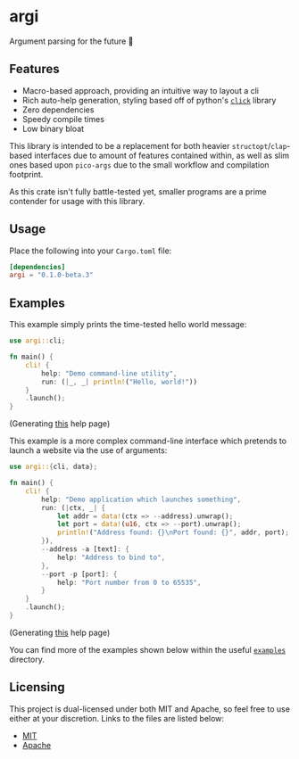 # argi

Argument parsing for the future 🚀

## Features

- Macro-based approach, providing an intuitive way to layout a cli
- Rich auto-help generation, styling based off of python's [`click`](https://click.palletsprojects.com/en/8.0.x/) library
- Zero dependencies
- Speedy compile times
- Low binary bloat

This library is intended to be a replacement for both heavier `structopt`/`clap`-based interfaces due to amount of features contained within, as well as slim ones based upon `pico-args` due to the small workflow and compilation footprint.

As this crate isn't fully battle-tested yet, smaller programs are a prime contender for usage with this library.

## Usage

Place the following into your `Cargo.toml` file:

```toml
[dependencies]
argi = "0.1.0-beta.3"
```

## Examples 

This example simply prints the time-tested hello world message:

```rust
use argi::cli;

fn main() {
    cli! {
        help: "Demo command-line utility",
        run: (|_, _| println!("Hello, world!"))
    }
    .launch();
}
```

(Generating [this](https://github.com/Owez/argi/blob/master/examples/basic_help.txt) help page)

This example is a more complex command-line interface which pretends to launch a website via the use of arguments:

```rust
use argi::{cli, data};

fn main() {
    cli! {
        help: "Demo application which launches something",
        run: (|ctx, _| {
            let addr = data!(ctx => --address).unwrap();
            let port = data!(u16, ctx => --port).unwrap();
            println!("Address found: {}\nPort found: {}", addr, port);
        }),
        --address -a [text]: {
            help: "Address to bind to",
        },
        --port -p [port]: {
            help: "Port number from 0 to 65535",
        }
    }
    .launch();
}
```

(Generating [this](https://github.com/Owez/argi/blob/master/examples/pretend_website_help.txt) help page)

You can find more of the examples shown below within the useful [`examples`](examples/) directory.

## Licensing

This project is dual-licensed under both MIT and Apache, so feel free to use either at your discretion. Links to the files are listed below:

- [MIT](LICENSE-MIT)
- [Apache](LICENSE-APACHE)

